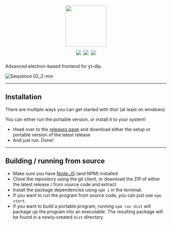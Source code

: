 <h1 align="center">
  <img src="https://raw.githubusercontent.com/sylviiu/ezytdl/main/.github/heading.png" height="128px"/><br>
  <img src="https://github.com/sylviiu/ezytdl/actions/workflows/test-win.yml/badge.svg"/>
  <img src="https://github.com/sylviiu/ezytdl/actions/workflows/test-mac.yml/badge.svg"/>
  <img src="https://github.com/sylviiu/ezytdl/actions/workflows/test-linux.yml/badge.svg"/>
</h1>

Advanced electron-based frontend for yt-dlp.

![Sequence 02_2-min](https://raw.githubusercontent.com/sylviiu/ezytdl/main/.github/ezytdl-intro.gif)

-----

## Installation

There are multiple ways you can get started with this! (at least on windows)

You can either run the portable version, or install it to your system!

- Head over to the [releases page](https://github.com/sylviiu/ezytdl/releases) and download either the setup or portable version of the latest release
- And just run. Done!

-----

## Building / running from source

- Make sure you have [Node.JS](https://nodejs.org/en) (and NPM) installed
- Clone the repository using the git client, or download the ZIP of either the latest release / from source code and extract.
- Install the package dependencies using `npm i` in the terminal.
- If you want to run the program from source code, you can just use `npm start`.
- If you want to *build* a portable program, running `npm run dist` will package up the program into an executable. The resulting package will be found in a newly-created `dist` directory
